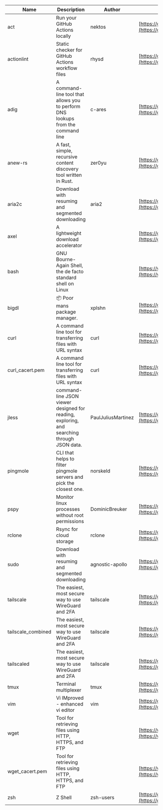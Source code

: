 | Name | Description | Author | WebURL | Repository | Stars | Version | Updated | Size | SHA256SUM | B3SUM | Source | Language | License |
| ---- | ----------- | ------ | ------ | ---------- | ----- | ------- | ------- | ---- | --- | ------|------ | -------- | ------- |
| act | Run your GitHub Actions locally | nektos | [https://github.com/nektos/act](https://github.com/nektos/act) | [https://github.com/nektos/act](https://github.com/nektos/act) | 51344 | v0.2.63 | 2024-06-06T15:43:26Z |  | c2338a903b7c79224c45be23844cf1cc4fd9cc9d76b63190d354c3064525b821 | 4b6c783ac76adb95fdea70e56f4dd3c2acf8f4c0b84a49fa4aaacbb094a73ffa | https://bin.ajam.dev/arm64_v8a_Android/act | Go | MIT License |
| actionlint | Static checker for GitHub Actions workflow files | rhysd | [https://github.com/rhysd/actionlint](https://github.com/rhysd/actionlint) | [https://github.com/rhysd/actionlint](https://github.com/rhysd/actionlint) | 2496 | v1.7.1 | 2024-06-06T17:08:58Z |  | 83cae15b99056e415658bf54814d79917cb74c352437cb3861eab8e8ffad1b10 | 20c96f36798a665914353206d1755d172837e06ce424aa632317d2d397c782ec | https://bin.ajam.dev/arm64_v8a_Android/actionlint | Go | MIT License |
| adig | A command-line tool that allows you to perform DNS lookups from the command line | c-ares | [https://github.com/c-ares/c-ares](https://github.com/c-ares/c-ares) | [https://github.com/c-ares/c-ares](https://github.com/c-ares/c-ares) | 1788 | cares-1_29_0 | 2024-06-06T16:55:15Z |  | c5718c47e16b7a868c6df7ee701906cc7d698a9d20313de212f7850752252b36 | b753f1dfc0f35ccbd6c92f875b53d967a5010629da2cea3c6c543a4e29a5870f | https://bin.ajam.dev/arm64_v8a_Android/adig | C | Other |
| anew-rs | A fast, simple, recursive content discovery tool written in Rust. | zer0yu | [https://github.com/zer0yu/anew](https://github.com/zer0yu/anew) | [https://github.com/zer0yu/anew](https://github.com/zer0yu/anew) | 11 | v0.1.0 | 2024-05-08T12:29:15Z |  | 769d3d74430c8508952ff98d539c36c3d86135a396dc59878ee5df0568c89a6e | dead115bda30563e6c5eda207316551aa3921ddabbcf5e415f8774922e80a788 | https://bin.ajam.dev/arm64_v8a_Android/anew-rs | Rust | MIT License |
| aria2c | Download with resuming and segmented downloading | aria2 | [https://github.com/aria2/aria2](https://github.com/aria2/aria2) | [https://github.com/aria2/aria2](https://github.com/aria2/aria2) | 33897 | release-1.37.0 | 2024-05-08T11:39:38Z |  | 7958b3ffa66d36bf325af8701df7d53fd01aefad5389629ea8692a5c1db3370d | 77f1cfe4a659f0d358ca3cb89a9ea4134c162908a5680fb6d7191b46be3c03c0 | https://bin.ajam.dev/arm64_v8a_Android/aria2c | C++ | GNU General Public License v2.0 |
| axel | A lightweight download accelerator |  | [https://github.com/axel/axel](https://github.com/axel/axel) | [https://github.com/axel/axel](https://github.com/axel/axel) |  |  |  |  | 7e0d9bf119f4c14ced00764a4c6a8685f2fbaf970f173ffa51d3b19637a8bd87 | 9a1688fa5df0d2469e0c9a3535c573da451f4d3302bc846fa528be76d3e1ddd4 | https://bin.ajam.dev/arm64_v8a_Android/axel |  |  |
| bash | GNU Bourne-Again Shell, the de facto standard shell on Linux |  | [https://www.bash.ws/](https://www.bash.ws/) | []() |  |  |  |  | 2660c65be8ef2d164ac29bd9dd314779727f8b6e41a8ce354a7a1a7fa33e4b6b | 48ad63e807bab2ad11f7442bae37c0e8e9312c5099969111b2ca9a664eebc31e | https://bin.ajam.dev/arm64_v8a_Android/bash |  |  |
| bigdl | 📦 Poor mans package manager. | xplshn | [https://github.com/xplshn/bigdl](https://github.com/xplshn/bigdl) | [https://github.com/xplshn/bigdl](https://github.com/xplshn/bigdl) | 6 | 1.6.7 | 2024-05-31T05:07:08Z |  | 94faad46801738fcdc46ae5a7f2618879d9a9fce4fb4d856d47d4987e632eb7e | d46b1198a1ede13ca67269929b5bc17e667fa3ea538def9d142eed01fbb83ad9 | https://bin.ajam.dev/arm64_v8a_Android/bigdl | Go | Other |
| curl | A command line tool for transferring files with URL syntax | curl | [https://github.com/curl/curl](https://github.com/curl/curl) | [https://github.com/curl/curl](https://github.com/curl/curl) | 34571 | curl-8_8_0 | 2024-06-06T21:01:53Z |  | 559355d0ca2134c8921d741c6feb7a701a2ccd05b4abc815eaabd9bb1781b45a | 5ce98ad579bf1f80da9c8dcb97d1ebfaf7ede7c66e80c53d9b8193ec98648b22 | https://bin.ajam.dev/arm64_v8a_Android/curl | C | Other |
| curl_cacert.pem | A command line tool for transferring files with URL syntax | curl | [https://github.com/curl/curl](https://github.com/curl/curl) | [https://github.com/curl/curl](https://github.com/curl/curl) | 34571 | curl-8_8_0 | 2024-06-06T21:01:53Z |  | 1794c1d4f7055b7d02c2170337b61b48a2ef6c90d77e95444fd2596f4cac609f | b58055305c0fb5874b11a4e49ba49356674d8ce927aaea6ffa2632d7f4a53653 | https://bin.ajam.dev/arm64_v8a_Android/curl_cacert.pem | C | Other |
| jless | command-line JSON viewer designed for reading, exploring, and searching through JSON data. | PaulJuliusMartinez | [https://github.com/PaulJuliusMartinez/jless](https://github.com/PaulJuliusMartinez/jless) | [https://github.com/PaulJuliusMartinez/jless](https://github.com/PaulJuliusMartinez/jless) | 4555 | v0.9.0 | 2024-06-01T20:34:10Z |  | 23718272c685d8f0d085e22aaefb39acae91d95936011e8c8512443c9d140796 | 90d9e869047e75d2b8be16ffd3e0bcf8942704be311cbcf5c963d2573a66270d | https://bin.ajam.dev/arm64_v8a_Android/jless | Rust | MIT License |
| pingmole | CLI that helps to filter pingmole servers and pick the closest one. | norskeld | [https://github.com/norskeld/pingmole](https://github.com/norskeld/pingmole) | [https://github.com/norskeld/pingmole](https://github.com/norskeld/pingmole) | 4 |  | 2024-04-16T11:28:34Z |  | 1b10555529a6ba15fe3e0136a1a50aa9d89752fee9d5190c4d0773d9f1a68a23 | 933698af09332c62908902a827fa741f2afd2b28a3ddaa8a3468b353dd742550 | https://bin.ajam.dev/arm64_v8a_Android/pingmole | Rust | MIT License |
| pspy | Monitor linux processes without root permissions | DominicBreuker | [https://github.com/DominicBreuker/pspy](https://github.com/DominicBreuker/pspy) | [https://github.com/DominicBreuker/pspy](https://github.com/DominicBreuker/pspy) | 4662 | v1.2.1 | 2023-01-17T21:09:22Z |  | 0977591cf2942539f3e19b82f2175ed099750f91ee29438864f757d7536ee53d | a6d1f295035deb6d7c1db69a78fdec7ebdf9340d19708496f1392bb5cac997bd | https://bin.ajam.dev/arm64_v8a_Android/pspy | Go | GNU General Public License v3.0 |
| rclone | Rsync for cloud storage | rclone | [https://github.com/rclone/rclone](https://github.com/rclone/rclone) | [https://github.com/rclone/rclone](https://github.com/rclone/rclone) | 44525 | v1.66.0 | 2024-06-06T16:42:27Z |  | 88c581e2709196e1c10a9644194f7f0d8010d0f73cf7ca7dbd07880ed407cffc | 9e31446b8a05952142ab80e2de589e7bb8356c5058262c85a502dcc8ab622a7a | https://bin.ajam.dev/arm64_v8a_Android/rclone | Go | MIT License |
| sudo | Download with resuming and segmented downloading | agnostic-apollo | [https://github.com/agnostic-apollo/sudo](https://github.com/agnostic-apollo/sudo) | [https://github.com/agnostic-apollo/sudo](https://github.com/agnostic-apollo/sudo) | 79 | v0.2.0 | 2021-04-10T21:03:10Z |  | 9e56787b3ca489a9eb9e3a64f54944aa92c728d18576972ef7ef6bb10ca6462c | 261a7ec6cf5ed2fbc82f8128f2583eda7faeb8939b9e08143046f0b046e504ae | https://bin.ajam.dev/arm64_v8a_Android/sudo | Shell | MIT License |
| tailscale | The easiest, most secure way to use WireGuard and 2FA | tailscale | [https://github.com/tailscale/tailscale](https://github.com/tailscale/tailscale) | [https://github.com/tailscale/tailscale](https://github.com/tailscale/tailscale) | 17135 | v1.66.4 | 2024-06-06T21:06:55Z |  | 9a0ec3b1bb60c5439babe68395adedb9c69a4f84781a5ad13f066f87ca2829e1 | 0d120ea038cbf14a18d3d440b94e6873c1c018316fe818ac641e96d22b261907 | https://bin.ajam.dev/arm64_v8a_Android/tailscale | Go | BSD 3-Clause New or Revised License |
| tailscale_combined | The easiest, most secure way to use WireGuard and 2FA | tailscale | [https://github.com/tailscale/tailscale](https://github.com/tailscale/tailscale) | [https://github.com/tailscale/tailscale](https://github.com/tailscale/tailscale) | 17135 | v1.66.4 | 2024-06-06T21:06:55Z |  | b30b1f04d87c7ffde7268261da1d76e781b6b3e6fb319a4be810df122be88117 | dfeecb15414590a31db876c4458c8b60a14428f3e43fbd623b51acdd7b586f52 | https://bin.ajam.dev/arm64_v8a_Android/tailscale_combined | Go | BSD 3-Clause New or Revised License |
| tailscaled | The easiest, most secure way to use WireGuard and 2FA | tailscale | [https://github.com/tailscale/tailscale](https://github.com/tailscale/tailscale) | [https://github.com/tailscale/tailscale](https://github.com/tailscale/tailscale) | 17135 | v1.66.4 | 2024-06-06T21:06:55Z |  | 26ac30fe8a017eb4f5bd7993ce96a52fb6292953be1a6239832d85dff5bc457b | 32bd67a891f831cbf8b81120536affa9109a1a007d3fd4e6723f20323a83149c | https://bin.ajam.dev/arm64_v8a_Android/tailscaled | Go | BSD 3-Clause New or Revised License |
| tmux | Terminal multiplexer | tmux | [https://github.com/tmux/tmux](https://github.com/tmux/tmux) | [https://github.com/tmux/tmux](https://github.com/tmux/tmux) | 33455 | 3.4 | 2024-06-03T16:01:27Z |  | acdd9d33cc7cfd9c959888f83e62e269b0e02f28d3b1b74238237c42de4feed0 | 02ec4873eb6efebe7d97c168429b5d1de85b68bfc5fb6b36e58b9129e1020453 | https://bin.ajam.dev/arm64_v8a_Android/tmux | C | Other |
| vim | Vi IMproved - enhanced vi editor | vim | [https://github.com/vim/vim](https://github.com/vim/vim) | [https://github.com/vim/vim](https://github.com/vim/vim) | 35296 | v9.1.0470 | 2024-06-06T20:54:03Z |  | 4a6ab326e971774ea0700dfadd4e33bcedeff2fd9e85cda053cd98589de9cae1 | 1afbdfa54373fe81e76481e5e1a2bb44e752dc1998b5dacdb2bafc0db4d74198 | https://bin.ajam.dev/arm64_v8a_Android/vim | Vim Script | Vim License |
| wget | Tool for retrieving files using HTTP, HTTPS, and FTP |  | [https://www.gnu.org/software/wget/](https://www.gnu.org/software/wget/) | []() |  |  |  |  | e4400f165c5b8bc2b32f9dd322f938b6d1f9ddef99e14b5217c5554398f2e896 | 48a9323f458db7d0939f98f6a7aeed2f7ac0ff6f14ed068d4d49df31c37df75a | https://bin.ajam.dev/arm64_v8a_Android/wget |  |  |
| wget_cacert.pem | Tool for retrieving files using HTTP, HTTPS, and FTP |  | [https://www.gnu.org/software/wget/](https://www.gnu.org/software/wget/) | []() |  |  |  |  | 1794c1d4f7055b7d02c2170337b61b48a2ef6c90d77e95444fd2596f4cac609f | b58055305c0fb5874b11a4e49ba49356674d8ce927aaea6ffa2632d7f4a53653 | https://bin.ajam.dev/arm64_v8a_Android/wget_cacert.pem |  |  |
| zsh | Z Shell | zsh-users | [https://github.com/zsh-users/zsh](https://github.com/zsh-users/zsh) | [https://github.com/zsh-users/zsh](https://github.com/zsh-users/zsh) | 3501 | zsh-5.9 | 2024-05-29T04:34:08Z |  | c96d7c170698f2c0c179d989b4c1fee316e83ae465274667e5527a4042f267c4 | 2d06089e1bd040d2be7f9caaa2eaf94e9b00a7fe54566c6bb3a2375eb865f31b | https://bin.ajam.dev/arm64_v8a_Android/zsh | C | Other |

